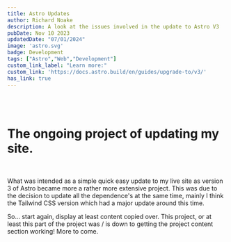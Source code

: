 ```yaml
---
title: Astro Updates
author: Richard Noake
description: A look at the issues involved in the update to Astro V3
pubDate: Nov 10 2023
updatedDate: "07/01/2024"
image: 'astro.svg'
badge: Development
tags: ["Astro","Web","Development"]
custom_link_label: "Learn more:"
custom_link: 'https://docs.astro.build/en/guides/upgrade-to/v3/'
has_link: true
---
```

<br/>
<br/>

<h1 class="text-3xl font-italic">The ongoing project of updating my site. </h1>

<br/>
<p class="text-lg">What was intended as a simple quick easy update to my live site as version 3 of Astro became more a rather more extensive project. This was due to the decision to update all the dependence's at the same time, mainly I think the Tailwind CSS version which had a major update around this time.
</p>
<p>So... start again, display at least content copied over. This project, or at least this part of the project was / is down to getting the project content section working! More to come.<p>
